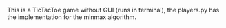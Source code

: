 This is a TicTacToe game without GUI (runs in terminal), the players.py has the implementation for the minmax algorithm.

